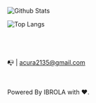 #

<br>

![Github Stats](https://github-readme-stats-ibrola.vercel.app/api?username=IBROLA&count_private=true&include_all_commits=true")

![Top Langs](https://github-readme-stats-ibrola.vercel.app/api/top-langs/?username=IBROLA&layout=compact&langs_count=10)

#

<br>
 
📭 | acura2135@gmail.com

<br>

Powered By IBROLA with ❤️.

#
